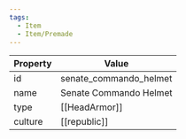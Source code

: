 ```yaml
---
tags:
  - Item
  - Item/Premade
---
```


| Property | Value                  |
| -------- | ---------------------- |
| id       | senate_commando_helmet |
| name     | Senate Commando Helmet |
| type     | [[HeadArmor]]          |
| culture  | [[republic]]  |


